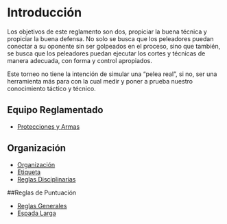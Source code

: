 # Introducción 

Los objetivos de este reglamento son dos, propiciar la buena técnica y propiciar la buena defensa. No solo se busca que los peleadores puedan conectar a su oponente sin ser golpeados en el proceso, sino que también, se busca que los peleadores puedan ejecutar los cortes y técnicas de manera adecuada, con forma y control apropiados. 

Este torneo no tiene la intención de simular una “pelea real”, si no, ser una herramienta más para con la cual medir y poner a prueba nuestro conocimiento táctico y técnico.

## Equipo Reglamentado
- [Protecciones y Armas](es-Mx/02-Equipo.md)

## Organización
- [Organización](www.google.com)
- [Etiqueta](www.google.com)
- [Reglas Disciplinarias](www.google.com)

##Reglas de Puntuación
- [Reglas Generales](www.google.com)
- [Espada Larga](www.google.com)